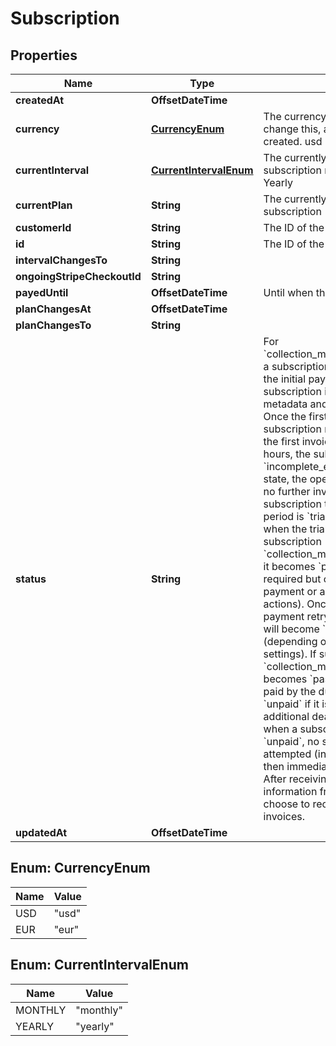 

# Subscription


## Properties

| Name | Type | Description | Notes |
|------------ | ------------- | ------------- | -------------|
|**createdAt** | **OffsetDateTime** |  |  [readonly] |
|**currency** | [**CurrencyEnum**](#CurrencyEnum) | The currency of the subscription. To change this, a new subscription must be created. usd USD eur Euro |  [readonly] |
|**currentInterval** | [**CurrentIntervalEnum**](#CurrentIntervalEnum) | The currently active interval of the subscription monthly Monthly yearly Yearly |  [readonly] |
|**currentPlan** | **String** | The currently active plan of the subscription |  [readonly] |
|**customerId** | **String** | The ID of the stripe customer |  [readonly] |
|**id** | **String** | The ID of the subscription |  [readonly] |
|**intervalChangesTo** | **String** |  |  |
|**ongoingStripeCheckoutId** | **String** |  |  [optional] |
|**payedUntil** | **OffsetDateTime** | Until when the subscription is payed |  [readonly] |
|**planChangesAt** | **OffsetDateTime** |  |  [optional] |
|**planChangesTo** | **String** |  |  |
|**status** | **String** | For &#x60;collection_method&#x3D;charge_automatically&#x60; a subscription moves into &#x60;incomplete&#x60; if the initial payment attempt fails. A subscription in this state can only have metadata and default_source updated. Once the first invoice is paid, the subscription moves into an &#x60;active&#x60; state. If the first invoice is not paid within 23 hours, the subscription transitions to &#x60;incomplete_expired&#x60;. This is a terminal state, the open invoice will be voided and no further invoices will be generated.  A subscription that is currently in a trial period is &#x60;trialing&#x60; and moves to &#x60;active&#x60; when the trial period is over.  If subscription &#x60;collection_method&#x3D;charge_automatically&#x60;, it becomes &#x60;past_due&#x60; when payment is required but cannot be paid (due to failed payment or awaiting additional user actions). Once Stripe has exhausted all payment retry attempts, the subscription will become &#x60;canceled&#x60; or &#x60;unpaid&#x60; (depending on your subscriptions settings).  If subscription &#x60;collection_method&#x3D;send_invoice&#x60; it becomes &#x60;past_due&#x60; when its invoice is not paid by the due date, and &#x60;canceled&#x60; or &#x60;unpaid&#x60; if it is still not paid by an additional deadline after that. Note that when a subscription has a status of &#x60;unpaid&#x60;, no subsequent invoices will be attempted (invoices will be created, but then immediately automatically closed). After receiving updated payment information from a customer, you may choose to reopen and pay their closed invoices. |  |
|**updatedAt** | **OffsetDateTime** |  |  [readonly] |



## Enum: CurrencyEnum

| Name | Value |
|---- | -----|
| USD | &quot;usd&quot; |
| EUR | &quot;eur&quot; |



## Enum: CurrentIntervalEnum

| Name | Value |
|---- | -----|
| MONTHLY | &quot;monthly&quot; |
| YEARLY | &quot;yearly&quot; |



